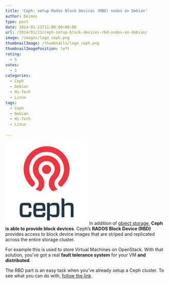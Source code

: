 ```yaml
---
title: 'Ceph: setup Rados Block Devices (RBD) nodes on Debian'
author: Deimos
type: post
date: 2014-01-21T11:00:00+00:00
url: /2014/01/21/ceph-setup-block-devices-rbd-nodes-on-debian/
image: /images/logo_ceph.png
thumbnailImage: /thumbnails/logo_ceph.png
thumbnailImagePosition: left
rating:
  - 5
votes:
  - 1
categories:
  - Ceph
  - Debian
  - Hi-Tech
  - Linux
tags:
  - Ceph
  - Debian
  - Hi-Tech
  - Linux

---
```

![ceph_logo](/images/logo_ceph.png)
In addition of [object storage](http://blog.deimos.fr/?p=4240), **Ceph is able to provide block devices**. Ceph’s **RADOS Block Device (RBD)** provides access to block device images that are striped and replicated across the entire storage cluster.

For example this is used to store Virtual Machines on OpenStack. With that solution, you've got a real **fault tolerance system** for your VM **and distributed**. 

The RBD part is an easy task when you've already setup a Ceph cluster. To see what you can do with, [follow the link](https://wiki.deimos.fr/Ceph_:_performance,_reliability_and_scalability_storage_solution#Use_blocks_device_storage).